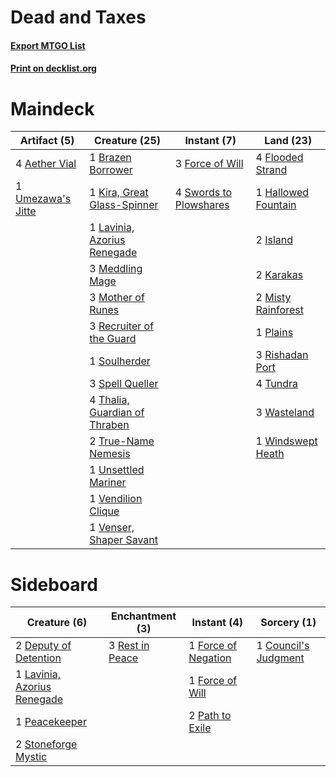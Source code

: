 # Dead and Taxes

#### [Export MTGO List](../collection/Dead%20and%20Taxes/Dead%20and%20Taxes.txt)
#### [Print on decklist.org](http://decklist.org/?deckmain=4%09Aether%20Vial%0A1%09Brazen%20Borrower%0A4%09Flooded%20Strand%0A3%09Force%20of%20Will%0A1%09Hallowed%20Fountain%0A2%09Island%0A2%09Karakas%0A1%09Kira,%20Great%20Glass-Spinner%0A1%09Lavinia,%20Azorius%20Renegade%0A3%09Meddling%20Mage%0A2%09Misty%20Rainforest%0A3%09Mother%20of%20Runes%0A1%09Plains%0A3%09Recruiter%20of%20the%20Guard%0A3%09Rishadan%20Port%0A1%09Soulherder%0A3%09Spell%20Queller%0A4%09Swords%20to%20Plowshares%0A4%09Thalia,%20Guardian%20of%20Thraben%0A2%09True-Name%20Nemesis%0A4%09Tundra%0A1%09Umezawa's%20Jitte%0A1%09Unsettled%20Mariner%0A1%09Vendilion%20Clique%0A1%09Venser,%20Shaper%20Savant%0A3%09Wasteland%0A1%09Windswept%20Heath&deckside=1%09Council's%20Judgment%0A2%09Deputy%20of%20Detention%0A1%09Force%20of%20Negation%0A1%09Force%20of%20Will%0A1%09Lavinia,%20Azorius%20Renegade%0A2%09Path%20to%20Exile%0A1%09Peacekeeper%0A3%09Rest%20in%20Peace%0A2%09Stoneforge%20Mystic)
# Maindeck

|                                       Artifact (5)                                        |                                             Creature (25)                                              |                                         Instant (7)                                          |                                          Land (23)                                          |
|-------------------------------------------------------------------------------------------|--------------------------------------------------------------------------------------------------------|----------------------------------------------------------------------------------------------|---------------------------------------------------------------------------------------------|
|4 [Aether Vial](http://gatherer.wizards.com/Pages/Card/Details.aspx?multiverseid=48146)    |1 [Brazen Borrower](http://gatherer.wizards.com/Pages/Card/Details.aspx?multiverseid=473001)            |3 [Force of Will](http://gatherer.wizards.com/Pages/Card/Details.aspx?multiverseid=3107)      |4 [Flooded Strand](http://gatherer.wizards.com/Pages/Card/Details.aspx?multiverseid=405098)  |
|1 [Umezawa's Jitte](http://gatherer.wizards.com/Pages/Card/Details.aspx?multiverseid=81979)|1 [Kira, Great Glass-Spinner](http://gatherer.wizards.com/Pages/Card/Details.aspx?multiverseid=74445)   |4 [Swords to Plowshares](http://gatherer.wizards.com/Pages/Card/Details.aspx?multiverseid=869)|1 [Hallowed Fountain](http://gatherer.wizards.com/Pages/Card/Details.aspx?multiverseid=97071)|
|                                                                                           |1 [Lavinia, Azorius Renegade](http://gatherer.wizards.com/Pages/Card/Details.aspx?multiverseid=457333)  |                                                                                              |2 [Island](http://gatherer.wizards.com/Pages/Card/Details.aspx?multiverseid=439857)          |
|                                                                                           |3 [Meddling Mage](http://gatherer.wizards.com/Pages/Card/Details.aspx?multiverseid=179547)              |                                                                                              |2 [Karakas](http://gatherer.wizards.com/Pages/Card/Details.aspx?multiverseid=413782)         |
|                                                                                           |3 [Mother of Runes](http://gatherer.wizards.com/Pages/Card/Details.aspx?multiverseid=430236)            |                                                                                              |2 [Misty Rainforest](http://gatherer.wizards.com/Pages/Card/Details.aspx?multiverseid=405102)|
|                                                                                           |3 [Recruiter of the Guard](http://gatherer.wizards.com/Pages/Card/Details.aspx?multiverseid=416779)     |                                                                                              |1 [Plains](http://gatherer.wizards.com/Pages/Card/Details.aspx?multiverseid=439856)          |
|                                                                                           |1 [Soulherder](http://gatherer.wizards.com/Pages/Card/Details.aspx?multiverseid=464163)                 |                                                                                              |3 [Rishadan Port](http://gatherer.wizards.com/Pages/Card/Details.aspx?multiverseid=442235)   |
|                                                                                           |3 [Spell Queller](http://gatherer.wizards.com/Pages/Card/Details.aspx?multiverseid=414494)              |                                                                                              |4 [Tundra](http://gatherer.wizards.com/Pages/Card/Details.aspx?multiverseid=885)             |
|                                                                                           |4 [Thalia, Guardian of Thraben](http://gatherer.wizards.com/Pages/Card/Details.aspx?multiverseid=442025)|                                                                                              |3 [Wasteland](http://gatherer.wizards.com/Pages/Card/Details.aspx?multiverseid=413790)       |
|                                                                                           |2 [True-Name Nemesis](http://gatherer.wizards.com/Pages/Card/Details.aspx?multiverseid=446104)          |                                                                                              |1 [Windswept Heath](http://gatherer.wizards.com/Pages/Card/Details.aspx?multiverseid=405115) |
|                                                                                           |1 [Unsettled Mariner](http://gatherer.wizards.com/Pages/Card/Details.aspx?multiverseid=464165)          |                                                                                              |                                                                                             |
|                                                                                           |1 [Vendilion Clique](http://gatherer.wizards.com/Pages/Card/Details.aspx?multiverseid=442065)           |                                                                                              |                                                                                             |
|                                                                                           |1 [Venser, Shaper Savant](http://gatherer.wizards.com/Pages/Card/Details.aspx?multiverseid=136209)      |                                                                                              |                                                                                             |


# Sideboard

|                                             Creature (6)                                             |                                     Enchantment (3)                                      |                                         Instant (4)                                          |                                          Sorcery (1)                                          |
|------------------------------------------------------------------------------------------------------|------------------------------------------------------------------------------------------|----------------------------------------------------------------------------------------------|-----------------------------------------------------------------------------------------------|
|2 [Deputy of Detention](http://gatherer.wizards.com/Pages/Card/Details.aspx?multiverseid=457309)      |3 [Rest in Peace](http://gatherer.wizards.com/Pages/Card/Details.aspx?multiverseid=442021)|1 [Force of Negation](http://gatherer.wizards.com/Pages/Card/Details.aspx?multiverseid=464001)|1 [Council's Judgment](http://gatherer.wizards.com/Pages/Card/Details.aspx?multiverseid=382239)|
|1 [Lavinia, Azorius Renegade](http://gatherer.wizards.com/Pages/Card/Details.aspx?multiverseid=457333)|                                                                                          |1 [Force of Will](http://gatherer.wizards.com/Pages/Card/Details.aspx?multiverseid=3107)      |                                                                                               |
|1 [Peacekeeper](http://gatherer.wizards.com/Pages/Card/Details.aspx?multiverseid=4584)                |                                                                                          |2 [Path to Exile](http://gatherer.wizards.com/Pages/Card/Details.aspx?multiverseid=220511)    |                                                                                               |
|2 [Stoneforge Mystic](http://gatherer.wizards.com/Pages/Card/Details.aspx?multiverseid=198383)        |                                                                                          |                                                                                              |                                                                                               |

